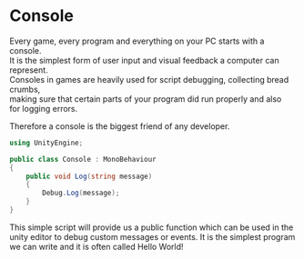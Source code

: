 # Console
Every game, every program and everything on your PC starts with a console.  
It is the simplest form of user input and visual feedback a computer can represent.  
Consoles in games are heavily used for script debugging, collecting bread crumbs,  
making sure that certain parts of your program did run properly and also  
for logging errors.

Therefore a console is the biggest friend of any developer.

```csharp
using UnityEngine;

public class Console : MonoBehaviour
{
    public void Log(string message)
    {
        Debug.Log(message);
    }
}
```

This simple script will provide us a public function which can be used in the
unity editor to debug custom messages or events. 
It is the simplest program we can write and it is often called
Hello World!